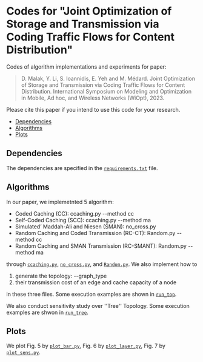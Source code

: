 # Codes for "Joint Optimization of Storage and Transmission via Coding Traffic Flows for Content Distribution"

Codes of algorithm implementations and experiments for paper:
>D. Malak, Y. Li, S. Ioannidis, E. Yeh and M. Médard. Joint Optimization of Storage and Transmission via Coding Traffic Flows for Content Distribution. International Symposium on Modeling and Optimization in Mobile, Ad hoc, and Wireless Networks (WiOpt), 2023.

Please cite this paper if you intend to use this code for your research.

* [Dependencies](#dependencies)
* [Algorithms](#algorithms)
* [Plots](#plots)

## Dependencies
The dependencies are specified in the [``requirements.txt``](requirements.txt) file. 

## Algorithms
In our paper, we implemetnted 5 algorithm:
* Coded Caching (CC): ccaching.py --method cc
* Self-Coded Caching (SCC): ccaching.py --method ma
* Simulated’ Maddah-Ali and Niesen (SMAN): no_cross.py 
* Random Caching and Coded Transmission (RC-CT): Random.py --method cc
* Random Caching and SMAN Transmission (RC-SMANT): Random.py --method ma

through [``ccaching.py``](ccaching.py), [``no_cross.py``](no_cross.py), and [``Random.py``](Random.py). 
We also implement how to
1. generate the topology: --graph_type
2. their transmission cost of an edge and cache capacity of a node

in these three files. Some execution examples are shown in [``run_top``](run_top).

We also conduct sensitivity study over ''Tree'' Topology.
Some execution examples are shwon in [``run_tree``](run_tree).

## Plots
We plot Fig. 5 by [``plot_bar.py``](plot_bar.py),
Fig. 6 by [``plot_layer.py``](plot_layer.py),
Fig. 7 by [``plot_sens.py``](plot_sens.py).


